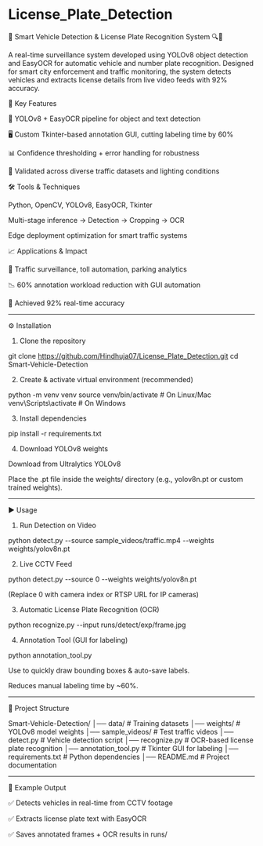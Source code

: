 # License_Plate_Detection
🚗 Smart Vehicle Detection & License Plate Recognition System 🔍📸

A real-time surveillance system developed using YOLOv8 object detection and EasyOCR for automatic vehicle and number plate recognition. Designed for smart city enforcement and traffic monitoring, the system detects vehicles and extracts license details from live video feeds with 92% accuracy.

🔑 Key Features

🧠 YOLOv8 + EasyOCR pipeline for object and text detection

🖥 Custom Tkinter-based annotation GUI, cutting labeling time by 60%

📊 Confidence thresholding + error handling for robustness

🧪 Validated across diverse traffic datasets and lighting conditions


🛠 Tools & Techniques

Python, OpenCV, YOLOv8, EasyOCR, Tkinter

Multi-stage inference → Detection → Cropping → OCR

Edge deployment optimization for smart traffic systems


📈 Applications & Impact

🚦 Traffic surveillance, toll automation, parking analytics

📉 60% annotation workload reduction with GUI automation

🎯 Achieved 92% real-time accuracy



---

⚙️ Installation

1. Clone the repository

git clone https://github.com/Hindhuja07/License_Plate_Detection.git
cd Smart-Vehicle-Detection


2. Create & activate virtual environment (recommended)

python -m venv venv
source venv/bin/activate   # On Linux/Mac
venv\Scripts\activate      # On Windows


3. Install dependencies

pip install -r requirements.txt


4. Download YOLOv8 weights

Download from Ultralytics YOLOv8

Place the .pt file inside the weights/ directory (e.g., yolov8n.pt or custom trained weights).





---

▶️ Usage

1. Run Detection on Video

python detect.py --source sample_videos/traffic.mp4 --weights weights/yolov8n.pt

2. Live CCTV Feed

python detect.py --source 0 --weights weights/yolov8n.pt

(Replace 0 with camera index or RTSP URL for IP cameras)

3. Automatic License Plate Recognition (OCR)

python recognize.py --input runs/detect/exp/frame.jpg

4. Annotation Tool (GUI for labeling)

python annotation_tool.py

Use to quickly draw bounding boxes & auto-save labels.

Reduces manual labeling time by ~60%.



---

📂 Project Structure

Smart-Vehicle-Detection/
│── data/                  # Training datasets
│── weights/               # YOLOv8 model weights
│── sample_videos/         # Test traffic videos
│── detect.py              # Vehicle detection script
│── recognize.py           # OCR-based license plate recognition
│── annotation_tool.py     # Tkinter GUI for labeling
│── requirements.txt       # Python dependencies
│── README.md              # Project documentation


---

📖 Example Output

✅ Detects vehicles in real-time from CCTV footage

✅ Extracts license plate text with EasyOCR

✅ Saves annotated frames + OCR results in runs/
